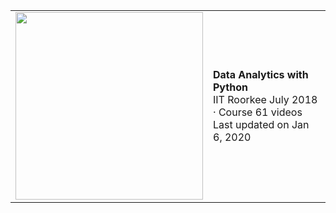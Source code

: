 <table border="0">
  <tr>
    <td>
      <img src="https://i.ytimg.com/vi/4SJ7bEILPJk/hqdefault.jpg?sqp=-oaymwEXCNACELwBSFryq4qpAwkIARUAAIhCGAE=&rs=AOn4CLCpit_5Cii8hxlaBb3MyX9p2uL5-g" width="300">
    </td>
    <td>
      <strong>Data Analytics with Python</strong><br>
      IIT Roorkee July 2018 · Course 61 videos<br>
      Last updated on Jan 6, 2020
    </td>
  </tr>
</table>
